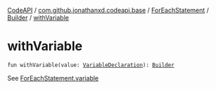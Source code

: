 [CodeAPI](../../../index.md) / [com.github.jonathanxd.codeapi.base](../../index.md) / [ForEachStatement](../index.md) / [Builder](index.md) / [withVariable](.)

# withVariable

`fun withVariable(value: `[`VariableDeclaration`](../../-variable-declaration/index.md)`): `[`Builder`](index.md)

See [ForEachStatement.variable](../variable.md)

